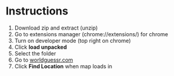 <h1>Instructions</h1>
<ol>
  <li>Download zip and extract (unzip)</li>
  <li>Go to extensions manager (chrome://extensions/) for chrome</li>
  <li>Turn on developer mode (top right on chrome)</li>
  <li>Click <b>load unpacked</b></li>
  <li>Select the folder</li>
  <li>Go to <a href="https://www.worldguessr.com/">worldguessr.com</a></li>
  <li>Click <b>Find Location</b> when map loads in</li>
</ol>
